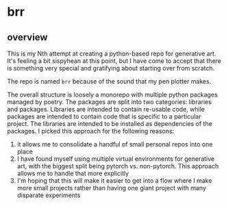 # brr

## overview

This is my Nth attempt at creating a python-based repo for generative art. It's feeling a bit sispyhean at this point, but I have come to accept that there is something very special and gratifying about starting over from scratch.

The repo is named `brr` because of the sound that my pen plotter makes.

The overall structure is loosely a monorepo with multiple python packages managed by poetry. The packages are split into two categories: libraries and packages. Libraries are intended to contain re-usable code, while packages are intended to contain code that is specific to a particular project. The libraries are intended to be installed as dependencies of the packages. I picked this approach for the following reasons:
1. it allows me to consolidate a handful of small personal repos into one place
2. I have found myself using multiple virtual environments for generative art, with the biggest split being pytorch vs. non-pytorch. This approach allows me to handle that more explicitly
3. I'm hoping that this will make it easier to get into a flow where I make more small projects rather than having one giant project with many disparate experiments

